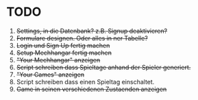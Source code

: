 TODO
====

1. <s>Settings, in die Datenbank? z.B. Signup deaktivieren?</s>
2. <s>Formulare designen. Oder alles in ner Tabelle?</s>
3. <s>Login und Sign Up fertig machen</s>
4. <s>Setup Mechhangar fertig machen</s>
5. <s>"Your Mechhangar" anzeigen</s>
6. <s>Script schreiben dass Spieltage anhand der Spieler generiert.</s>
7. <s>"Your Games" anzeigen</s>
8. Script schreiben dass einen Spieltag einschaltet.
9. <s>Game in seinen verschiedenen Zustaenden anzeigen </s>


